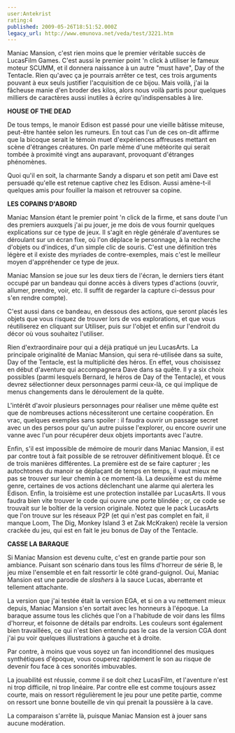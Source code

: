 ```yaml
---
user:Antekrist
rating:4
published: 2009-05-26T18:51:52.000Z
legacy_url: http://www.emunova.net/veda/test/3221.htm
---
```

Maniac Mansion, c'est rien moins que le premier véritable succès de LucasFilm Games. C'est aussi le premier point 'n click à utiliser le fameux moteur SCUMM, et il donnera naissance à un autre "must have", Day of the Tentacle. Rien qu'avec ça je pourrais arrêter ce test, ces trois arguments pouvant à eux seuls justifier l'acquisition de ce bijou. Mais voilà, j'ai la fâcheuse manie d'en broder des kilos, alors nous voilà partis pour quelques milliers de caractères aussi inutiles à écrire qu'indispensables à lire.  

  

**HOUSE OF THE DEAD**  

De tous temps, le manoir Edison est passé pour une vieille bâtisse miteuse, peut-être hantée selon les rumeurs. En tout cas l'un de ces on-dit affirme que la bicoque serait le témoin muet d'expériences affreuses mettant en scène d'étranges créatures. On parle même d'une météorite qui serait tombée à proximité vingt ans auparavant, provoquant d'étranges phénomènes.  

Quoi qu'il en soit, la charmante Sandy a disparu et son petit ami Dave est persuadé qu'elle est retenue captive chez les Edison. Aussi amène-t-il quelques amis pour fouiller la maison et retrouver sa copine.  

  

**LES COPAINS D'ABORD**  

Maniac Mansion étant le premier point 'n click de la firme, et sans doute l'un des premiers auxquels j'ai pu jouer, je me dois de vous fournir quelques explications sur ce type de jeux. Il s'agit en règle générale d'aventures se déroulant sur un écran fixe, où l'on déplace le personnage, à la recherche d'objets ou d'indices, d'un simple clic de souris. C'est une définition très légère et il existe des myriades de contre-exemples, mais c'est le meilleur moyen d'appréhender ce type de jeux.  

Maniac Mansion se joue sur les deux tiers de l'écran, le derniers tiers étant occupé par un bandeau qui donne accès à divers types d'actions (ouvrir, allumer, prendre, voir, etc. Il suffit de regarder la capture ci-dessus pour s'en rendre compte).  

C'est aussi dans ce bandeau, en dessous des actions, que seront placés les objets que vous risquez de trouver lors de vos explorations, et que vous réutiliserez en cliquant sur Utiliser, puis sur l'objet et enfin sur l'endroit du décor où vous souhaitez l'utiliser.  

Rien d'extraordinaire pour qui a déjà pratiqué un jeu LucasArts. La principale originalité de Maniac Mansion, qui sera ré-utilisée dans sa suite, Day of the Tentacle, est la multiplicité des héros. En effet, vous choisissez en début d'aventure qui accompagnera Dave dans sa quête. Il y a six choix possibles (parmi lesquels Bernard, le héros de Day of the Tentacle), et vous devrez sélectionner deux personnages parmi ceux-là, ce qui implique de menus changements dans le déroulement de la quête.  

L'intérêt d'avoir plusieurs personnages pour réaliser une même quête est que de nombreuses actions nécessiteront une certaine coopération. En vrac, quelques exemples sans spoiler : il faudra ouvrir un passage secret avec un des persos pour qu'un autre puisse l'explorer, ou encore ouvrir une vanne avec l'un pour récupérer deux objets importants avec l'autre.  

Enfin, s'il est impossible de mémoire de mourir dans Maniac Mansion, il est par contre tout à fait possible de se retrouver définitivement bloqué. Et ce de trois manières différentes. La première est de se faire capturer ; les autochtones du manoir se déplaçant de temps en temps, il vaut mieux ne pas se trouver sur leur chemin à ce moment-là. La deuxième est du même genre, certaines de vos actions déclenchant une alarme qui alertera les Edison. Enfin, la troisième est une protection installée par LucasArts. Il vous faudra bien vite trouver le code qui ouvre une porte blindée ; or, ce code se trouvait sur le boîtier de la version originale. Notez que le pack LucasArts que l'on trouve sur les réseaux P2P (et qui n'est pas complet en fait, il manque Loom, The Dig, Monkey Island 3 et Zak McKraken) recèle la version crackée du jeu, qui est en fait le jeu bonus de Day of the Tentacle.  

  

**CASSE LA BARAQUE**  

Si Maniac Mansion est devenu culte, c'est en grande partie pour son ambiance. Puisant son scénario dans tous les films d'horreur de série B, le jeu mixe l'ensemble et en fait ressortir le côté grand-guignol. Oui, Maniac Mansion est une parodie de _slashers_ à la sauce Lucas, aberrante et tellement attachante.  

La version que j'ai testée était la version EGA, et si on a vu nettement mieux depuis, Maniac Mansion s'en sortait avec les honneurs à l'époque. La baraque assume tous les clichés que l'on a l'habitude de voir dans les films d'horreur, et foisonne de détails par endroits. Les couleurs sont également bien travaillées, ce qui n'est bien entendu pas le cas de la version CGA dont j'ai pu voir quelques illustrations à gauche et à droite.  

Par contre, à moins que vous soyez un fan inconditionnel des musiques synthétiques d'époque, vous couperez rapidement le son au risque de devenir fou face à ces sonorités imbuvables.  

La jouabilité est réussie, comme il se doit chez LucasFilm, et l'aventure n'est ni trop difficile, ni trop linéaire. Par contre elle est comme toujours assez courte, mais on ressort régulièrement le jeu pour une petite partie, comme on ressort une bonne bouteille de vin qui prenait la poussière à la cave.  

La comparaison s'arrête là, puisque Maniac Mansion est à jouer sans aucune modération.